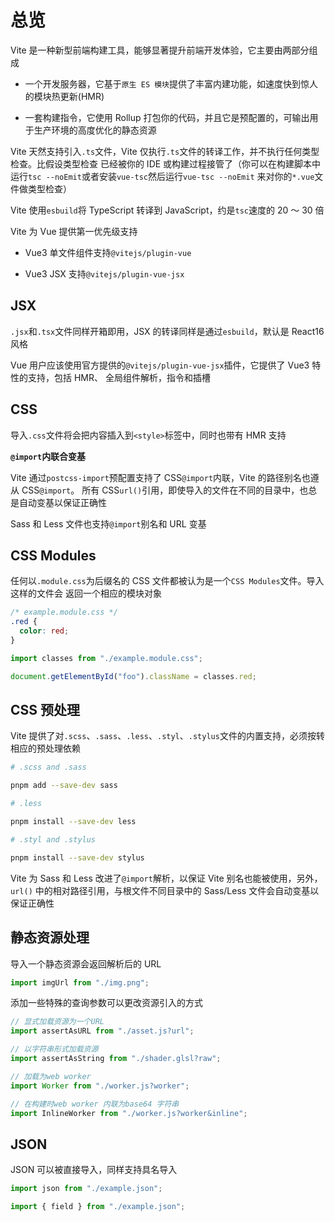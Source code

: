 # 总览

Vite 是一种新型前端构建工具，能够显著提升前端开发体验，它主要由两部分组成

- 一个开发服务器，它基于`原生 ES 模块`提供了丰富内建功能，如速度快到惊人的模块热更新(HMR)

- 一套构建指令，它使用 Rollup 打包你的代码，并且它是预配置的，可输出用于生产环境的高度优化的静态资源

Vite 天然支持引入`.ts`文件，Vite 仅执行`.ts`文件的转译工作，并不执行任何类型检查。比假设类型检查
已经被你的 IDE 或构建过程接管了（你可以在构建脚本中运行`tsc --noEmit`或者安装`vue-tsc`然后运行`vue-tsc --noEmit`
来对你的`*.vue`文件做类型检查）

Vite 使用`esbuild`将 TypeScript 转译到 JavaScript，约是`tsc`速度的 20 ～ 30 倍

Vite 为 Vue 提供第一优先级支持

- Vue3 单文件组件支持`@vitejs/plugin-vue`

- Vue3 JSX 支持`@vitejs/plugin-vue-jsx`

## JSX

`.jsx`和`.tsx`文件同样开箱即用，JSX 的转译同样是通过`esbuild`，默认是 React16 风格

Vue 用户应该使用官方提供的`@vitejs/plugin-vue-jsx`插件，它提供了 Vue3 特性的支持，包括 HMR、
全局组件解析，指令和插槽

## CSS

导入`.css`文件将会把内容插入到`<style>`标签中，同时也带有 HMR 支持

**`@import`内联合变基**

Vite 通过`postcss-import`预配置支持了 CSS`@import`内联，Vite 的路径别名也遵从 CSS`@import`。
所有 CSS`url()`引用，即使导入的文件在不同的目录中，也总是自动变基以保证正确性

Sass 和 Less 文件也支持`@import`别名和 URL 变基

## CSS Modules

任何以`.module.css`为后缀名的 CSS 文件都被认为是一个`CSS Modules`文件。导入这样的文件会
返回一个相应的模块对象

```css
/* example.module.css */
.red {
  color: red;
}
```

```js
import classes from "./example.module.css";

document.getElementById("foo").className = classes.red;
```

## CSS 预处理

Vite 提供了对`.scss`、`.sass`、`.less`、`.styl`、`.stylus`文件的内置支持，必须按转相应的预处理依赖

```bash
# .scss and .sass

pnpm add --save-dev sass

# .less

pnpm install --save-dev less

# .styl and .stylus

pnpm install --save-dev stylus
```

Vite 为 Sass 和 Less 改进了`@import`解析，以保证 Vite 别名也能被使用，另外，`url()`
中的相对路径引用，与根文件不同目录中的 Sass/Less 文件会自动变基以保证正确性

## 静态资源处理

导入一个静态资源会返回解析后的 URL

```js
import imgUrl from "./img.png";
```

添加一些特殊的查询参数可以更改资源引入的方式

```js
// 显式加载资源为一个URL
import assertAsURL from "./asset.js?url";

// 以字符串形式加载资源
import assertAsString from "./shader.glsl?raw";

// 加载为web worker
import Worker from "./worker.js?worker";

// 在构建时web worker 内联为base64 字符串
import InlineWorker from "./worker.js?worker&inline";
```

## JSON

JSON 可以被直接导入，同样支持具名导入

```js
import json from "./example.json";

import { field } from "./example.json";
```
